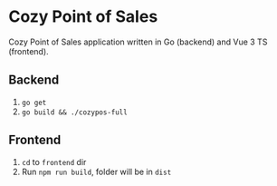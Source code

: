 # Cozy Point of Sales

Cozy Point of Sales application written in Go (backend) and Vue 3 TS (frontend).

## Backend
1. `go get`
2. `go build && ./cozypos-full`

## Frontend
1. `cd` to `frontend` dir
2. Run `npm run build`, folder will be in `dist`
